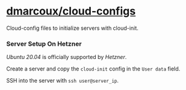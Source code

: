 # <a href="https://github.com/dmarcoux/cloud-configs">dmarcoux/cloud-configs</a>

Cloud-config files to initialize servers with cloud-init.

### Server Setup On Hetzner

*Ubuntu 20.04* is officially supported by *Hetzner*.

Create a server and copy the `cloud-init` config in the `User data` field.

SSH into the server with `ssh user@server_ip`.
